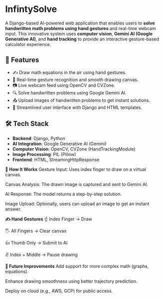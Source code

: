 # InfintySolve

A Django-based AI-powered web application that enables users to **solve handwritten math problems using hand gestures** and real-time webcam input. This innovative system uses **computer vision**, **Gemini AI (Google Generative AI)**, and **hand tracking** to provide an interactive gesture-based calculator experience.

## 🚀 Features

- ✍️ Draw math equations in the air using hand gestures.
- 🤖 Real-time gesture recognition and smooth drawing canvas.
- 📷 Live webcam feed using OpenCV and CVZone.
- 🔍 Solve handwritten problems using Google Gemini AI.
- 📤 Upload images of handwritten problems to get instant solutions.
- 🔄 Streamlined user interface with Django and HTML templates.

## 🛠️ Tech Stack

- **Backend**: Django, Python
- **AI Integration**: Google Generative AI (Gemini)
- **Computer Vision**: OpenCV, CVZone (HandTrackingModule)
- **Image Processing**: PIL (Pillow)
- **Frontend**: HTML, StreamingHttpResponse

**📸 How It Works**
Gesture Input: Uses index finger to draw on a virtual canvas.

Canvas Analysis: The drawn image is captured and sent to Gemini AI.

AI Response: The model returns a step-by-step solution.

Image Upload: Optionally, users can upload an image to get an instant answer.

**✍️ Hand Gestures**
☝️ Index Finger → Draw

🖐️ All Fingers → Clear canvas

👍 Thumb Only → Submit to AI

✌️ Index + Middle → Pause drawing

**🧠 Future Improvements**
Add support for more complex math (graphs, equations).

Enhance drawing smoothness using better trajectory prediction.

Deploy on cloud (e.g., AWS, GCP) for public access.
